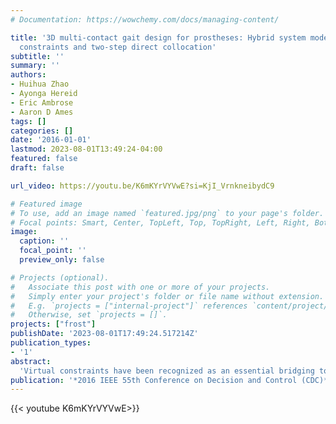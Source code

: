 ```yaml
---
# Documentation: https://wowchemy.com/docs/managing-content/

title: '3D multi-contact gait design for prostheses: Hybrid system models, virtual
  constraints and two-step direct collocation'
subtitle: ''
summary: ''
authors:
- Huihua Zhao
- Ayonga Hereid
- Eric Ambrose
- Aaron D Ames
tags: []
categories: []
date: '2016-01-01'
lastmod: 2023-08-01T13:49:24-04:00
featured: false
draft: false

url_video: https://youtu.be/K6mKYrVYVwE?si=KjI_VrnkneibydC9

# Featured image
# To use, add an image named `featured.jpg/png` to your page's folder.
# Focal points: Smart, Center, TopLeft, Top, TopRight, Left, Right, BottomLeft, Bottom, BottomRight.
image:
  caption: ''
  focal_point: ''
  preview_only: false

# Projects (optional).
#   Associate this post with one or more of your projects.
#   Simply enter your project's folder or file name without extension.
#   E.g. `projects = ["internal-project"]` references `content/project/deep-learning/index.md`.
#   Otherwise, set `projects = []`.
projects: ["frost"]
publishDate: '2023-08-01T17:49:24.517214Z'
publication_types:
- '1'
abstract: 
  'Virtual constraints have been recognized as an essential bridging tool which has the potential to translate rich nonlinear bipedal control methodologies to the control of prostheses. In this paper, we propose a hybrid system model based two-step direct collocation approach to automatically generate three-dimensional (3D) human-like multi-contact prosthetic gaits (via virtual constraints) for an asymmetric amputee-prosthesis system model. Unimpaired human locomotion is studied first to provide a reference for this gait design method. Specific requirements—such as amputee comfortability, human-likeness, physical limitations for hardware implementation—are then discussed explicitly in order to quantify a well-designed prosthetic gait. A 29 degrees of freedom 3D unsymmetrical bipedal robotic model is considered to model the asymmetric amputee-prosthesis system. Imposing the prosthetic gait requirements as nonlinear constraints and utilizing the asymmetric 3D hybrid system model, a two-step direct collocation based optimization method is proposed to generate 3D prosthetic gaits automatically. The resulting prosthetic gait is analyzed in detail, showing the designed multi-contact gait is human-like, formally stable and optimal w.r.t the requirements.'
publication: '*2016 IEEE 55th Conference on Decision and Control (CDC)*'
---
```


{{< youtube K6mKYrVYVwE>}}